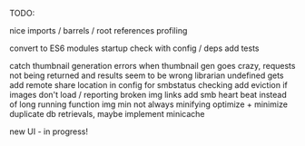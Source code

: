 TODO:

<!-- get running on osx -->
<!-- split web server into own module -->

<!-- refactor command queue -->
<!-- split up models + cmd portions -->
<!-- refactor cli portions into function based services -->
<!-- hide stupid ffmpeg messages -->
<!-- figure out how to compress thumbs -->
<!-- refactor db portion -->
<!-- integrate samba monitor with leveldb -->
<!-- test the changes -->
<!-- fix background worker -->
<!-- folder structure (logs + high low level services) -->
<!-- scheduler service -->
<!-- add other routers -->
<!-- implement proper thumbnail getting -->
<!-- refactor index (init function) -->
<!-- add gzip -->
<!-- multiple thumbnails -->
<!-- fix logging levels + console use -->
<!-- ssh executor: tried it, DON'T USE, WAY TOO SLOW compared with native -->
<!-- Adhere to SRP -->
<!-- Fix circular dependencies -->
<!-- update logging to have verbose (things i want to see sometimes), debug (only during debug), trace (there just in case) -->
<!-- README - what to install (deps for linux server) -->
<!-- fix error logging -->
<!-- background worker for documenting the files -->
nice imports / barrels / root references
profiling
<!-- add linter -->
convert to ES6 modules
startup check with config / deps
add tests

<!-- thumbnail issues -->
<!-- thumbnail trying to generate for non videos, check that out! -->

<!-- add streaming images -->


<!-- cache recents, then upon rehit, reload them then dynamically change the list using streaming -->
<!-- priority execution -->
<!-- fix librarian race condition for thumb gen -->
catch thumbnail generation errors
when thumbnail gen goes crazy, requests not being returned and results seem to be wrong
librarian undefined gets
add remote share location in config for smbstatus checking
add eviction if images don't load / reporting broken img links
add smb heart beat instead of long running function
img min not always minifying
optimize + minimize duplicate db retrievals, maybe implement minicache

new UI - in progress!